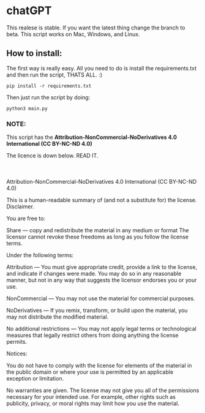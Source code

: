 # chatGPT
This realese is stable. If you want the latest thing change the branch to beta.
This script works on Mac, Windows, and Linux.
## How to install:

The first way is really easy.
All you need to do is install the requirements.txt and then run the script, THATS ALL. :)
```
pip install -r requirements.txt
```
Then just run the script by doing:

```
python3 main.py
```

### NOTE:

This script has the __Attribution-NonCommercial-NoDerivatives 4.0 International (CC BY-NC-ND 4.0)__

The licence is down below. READ IT.
<br/>
<br/>
<br/>
<br/>
Attribution-NonCommercial-NoDerivatives 4.0 International (CC BY-NC-ND 4.0)

This is a human-readable summary of (and not a substitute for) the license. Disclaimer.

You are free to:

Share — copy and redistribute the material in any medium or format
The licensor cannot revoke these freedoms as long as you follow the license terms.

Under the following terms:

Attribution — You must give appropriate credit, provide a link to the license, and indicate if changes were made. You may do so in any reasonable manner, but not in any way that suggests the licensor endorses you or your use.

NonCommercial — You may not use the material for commercial purposes.

NoDerivatives — If you remix, transform, or build upon the material, you may not distribute the modified material.

No additional restrictions — You may not apply legal terms or technological measures that legally restrict others from doing anything the license permits.

Notices:

You do not have to comply with the license for elements of the material in the public domain or where your use is permitted by an applicable exception or limitation.

No warranties are given. The license may not give you all of the permissions necessary for your intended use. For example, other rights such as publicity, privacy, or moral rights may limit how you use the material.
